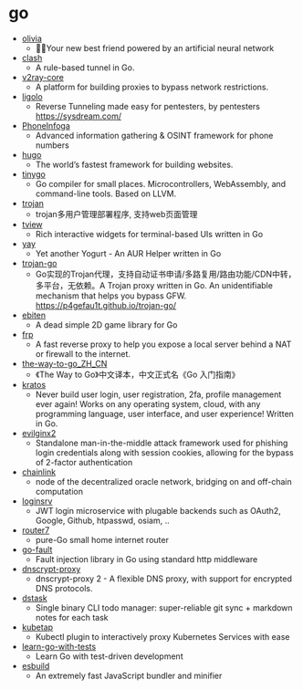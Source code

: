 # go
- [olivia](https://github.com/olivia-ai/olivia)
  - 💁‍♀️Your new best friend powered by an artificial neural network
- [clash](https://github.com/Dreamacro/clash)
  - A rule-based tunnel in Go.
- [v2ray-core](https://github.com/v2ray/v2ray-core)
  - A platform for building proxies to bypass network restrictions.
- [ligolo](https://github.com/sysdream/ligolo)
  - Reverse Tunneling made easy for pentesters, by pentesters https://sysdream.com/
- [PhoneInfoga](https://github.com/sundowndev/PhoneInfoga)
  - Advanced information gathering & OSINT framework for phone numbers
- [hugo](https://github.com/gohugoio/hugo)
  - The world’s fastest framework for building websites.
- [tinygo](https://github.com/tinygo-org/tinygo)
  - Go compiler for small places. Microcontrollers, WebAssembly, and command-line tools. Based on LLVM.
- [trojan](https://github.com/Jrohy/trojan)
  - trojan多用户管理部署程序, 支持web页面管理
- [tview](https://github.com/rivo/tview)
  - Rich interactive widgets for terminal-based UIs written in Go
- [yay](https://github.com/Jguer/yay)
  - Yet another Yogurt - An AUR Helper written in Go
- [trojan-go](https://github.com/p4gefau1t/trojan-go)
  - Go实现的Trojan代理，支持自动证书申请/多路复用/路由功能/CDN中转，多平台，无依赖。A Trojan proxy written in Go. An unidentifiable mechanism that helps you bypass GFW. https://p4gefau1t.github.io/trojan-go/
- [ebiten](https://github.com/hajimehoshi/ebiten)
  - A dead simple 2D game library for Go
- [frp](https://github.com/fatedier/frp)
  - A fast reverse proxy to help you expose a local server behind a NAT or firewall to the internet.
- [the-way-to-go_ZH_CN](https://github.com/unknwon/the-way-to-go_ZH_CN)
  - 《The Way to Go》中文译本，中文正式名《Go 入门指南》
- [kratos](https://github.com/ory/kratos)
  - Never build user login, user registration, 2fa, profile management ever again! Works on any operating system, cloud, with any programming language, user interface, and user experience! Written in Go.
- [evilginx2](https://github.com/kgretzky/evilginx2)
  - Standalone man-in-the-middle attack framework used for phishing login credentials along with session cookies, allowing for the bypass of 2-factor authentication
- [chainlink](https://github.com/smartcontractkit/chainlink)
  - node of the decentralized oracle network, bridging on and off-chain computation
- [loginsrv](https://github.com/tarent/loginsrv)
  - JWT login microservice with plugable backends such as OAuth2, Google, Github, htpasswd, osiam, ..
- [router7](https://github.com/rtr7/router7)
  - pure-Go small home internet router
- [go-fault](https://github.com/github/go-fault)
  - Fault injection library in Go using standard http middleware
- [dnscrypt-proxy](https://github.com/DNSCrypt/dnscrypt-proxy)
  - dnscrypt-proxy 2 - A flexible DNS proxy, with support for encrypted DNS protocols.
- [dstask](https://github.com/naggie/dstask)
  - Single binary CLI todo manager: super-reliable git sync + markdown notes for each task
- [kubetap](https://github.com/soluble-ai/kubetap)
  - Kubectl plugin to interactively proxy Kubernetes Services with ease
- [learn-go-with-tests](https://github.com/quii/learn-go-with-tests)
  - Learn Go with test-driven development
- [esbuild](https://github.com/evanw/esbuild)
  - An extremely fast JavaScript bundler and minifier
